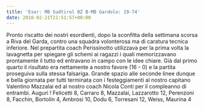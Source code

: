 ```yaml
---
title: 'Esor: MB Sudtirol BZ B-MB Gardolo: 19-74'
date: 2010-02-21T21:51:57+00:00
---
```

Pronto riscatto dei nostri esordienti, dopo la sconfitta della settimana scorsa a Riva del Garda, contro una squadra volonterosa ma di caratura tecnica inferiore. Nel prepartita coach Perissinotto utilizzava per la prima volta la lavagnetta per spiegare gli schemi ai ragazzi i quali memorizzavano prontamente il tutto ed entravano in campo con le idee chiare. Già dal primo quarto il risultato era nettamente a nostro favore (16 - 0) e la partita proseguiva sulla stessa falsariga. Grande spazio alle seconde linee dunque e bella giornata per tutti terminata con i festeggiamenti al nostro capitano Valentino Mazzalai ed al nostro coach Nicola Conti per il compleanno di entrambi. Auguri ! Felicetti 8, Carraro 8, Mazzalai, Lazzarotto 12, Perenzoni 8, Facchin, Bortolin 4, Ambrosi 10, Dodu 6, Torresani 12, Weiss, Maurina 4